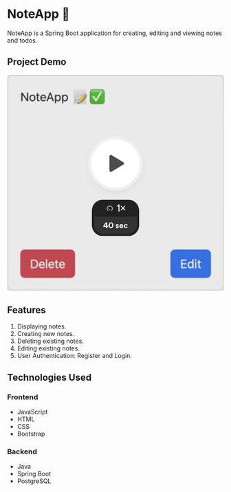 # NoteApp :memo:

NoteApp is a Spring Boot application for creating, editing and viewing notes and todos.

## Project Demo
[![NoteApp Demo](starter/NoteApp.png)](https://www.loom.com/share/ade84984792648e1bf72f99a14ee9536?sid=83d316df-8b89-4749-a61e-d7116dc33774)

## Features

1. Displaying notes.
2. Creating new notes.
3. Deleting existing notes.
4. Editing existing notes.
5. User Authentication: Register and Login.

## Technologies Used

### Frontend
* JavaScript
* HTML
* CSS
* Bootstrap

### Backend
* Java
* Spring Boot
* PostgreSQL
